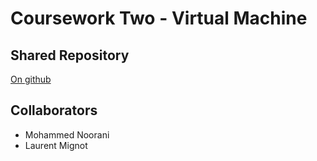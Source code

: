 # Coursework Two - Virtual Machine

## Shared Repository
[On github](https://github.com/BBK-PiJ-2015-67/sdp-cw-vm)

## Collaborators
- Mohammed Noorani
- Laurent Mignot